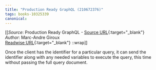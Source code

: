 ```yaml
---
title: "Production Ready GraphQL (210672376)"
tags: books-10325339
canonical: 
---
```


[[_Source_: Production Ready GraphQL - [Source URL](){:target="_blank"}<br>
_Author_: Marc-Andre Giroux<br>
[Readwise URL](https://readwise.io/open/210672376){:target="_blank"}
::wrap]]

Once the client has the identifier for a particular query, it can send the identifier along with any needed variables to execute the query, this time without passing the full query document.
